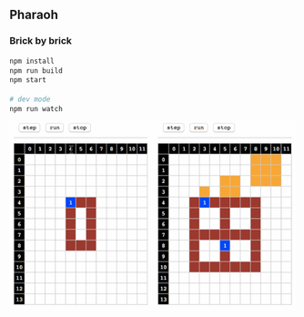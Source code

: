 ## Pharaoh
### Brick by brick

```bash
npm install
npm run build
npm start

# dev mode
npm run watch
```

![demo](https://github.com/smirea/pharaoh/raw/master/public/demo.gif "Progress thus far")
